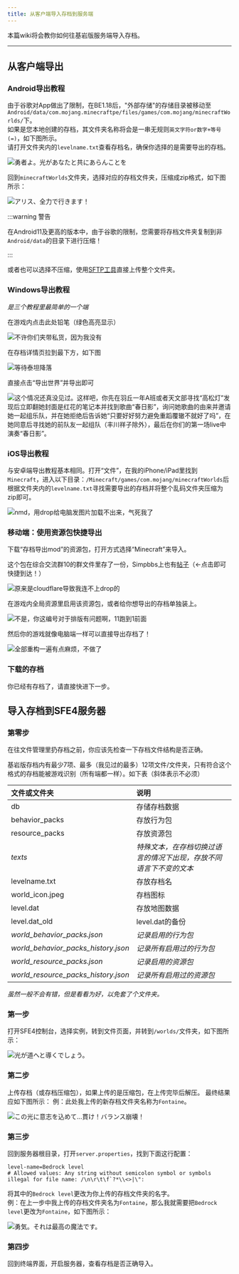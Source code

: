 ```yaml
---
title: 从客户端导入存档到服务端
---
```


本篇wiki将会教你如何往基岩版服务端导入存档。

-----

## 从客户端导出

### Android导出教程
由于谷歌对App做出了限制，在BE1.18后，"外部存储"的存储目录被移动至`Android/data/com.mojang.minecraftpe/files/games/com.mojang/minecraftWorlds/`下。   
如果是您本地创建的存档，其文件夹名称将会是一串无规则`英文字符or数字+等号(=)`，如下图所示。  
请打开文件夹内的`levelname.txt`查看存档名，确保你选择的是需要导出的存档。

![勇者よ。光があなたと共にあらんことを](/img/pages/MCBE-Import-Worlds-1.png)

回到`minecraftWorlds`文件夹，选择对应的存档文件夹，压缩成zip格式，如下图所示：

![アリス、全力で行きます！](/img/pages/MCBE-Import-Worlds-2.jpg)

:::warning 警告

在Android11及更高的版本中，由于谷歌的限制，您需要将存档文件夹复制到非`Android/data`的目录下进行压缩！

:::

或者也可以选择不压缩，使用[SFTP工具](/docs/30-sftp.md)直接上传整个文件夹。

### Windows导出教程

*是三个教程里最简单的一个端*

在游戏内点击此处铅笔（绿色高亮显示）

![不许你们夹带私货，因为我没有](../../static/img/pages/MCBE-Import-Worlds-3.png)

在存档详情页拉到最下方，如下图

![等待泰坦降落](../../static/img/pages/MCBE-Import-Worlds-4.png)

直接点击“导出世界”并导出即可

![这个情况还真没见过。这样吧，你先在羽丘一年A班或者天文部寻找“高松灯”发现后立即翻她封面是红花的笔记本并找到歌曲“春日影”，询问她歌曲的由来并邀请她一起组乐队，并在她拒绝后告诉她“只要好好努力避免重蹈覆辙不就好了吗”，在她同意后寻找她的前队友一起组队（丰川祥子除外），最后在你们的第一场live中演奏“春日影”。](../../static/img/pages/MCBE-Import-Worlds-5.png)
### iOS导出教程

与安卓端导出教程基本相同。打开“文件”，在我的iPhone/iPad里找到`Minecraft`，进入以下目录：`/Minecraft/games/com.mojang/minecraftWorlds`后根据文件夹内的`levelname.txt`寻找需要导出的存档并将整个乱码文件夹压缩为zip即可。

![nmd，用drop给电脑发图片加载不出来，气死我了](../../static/img/pages/MCBE-Import-Worlds-6.png)

### 移动端：使用资源包快捷导出

下载“存档导出mod”的资源包，打开方式选择“Minecraft”来导入。

这个包在综合交流群10的群文件里存了一份，Simpbbs上也有[帖子](https://www.simpbbs.com/resources/mod.9/)（←点击即可快捷到达！）

![原来是cloudflare导致我连不上drop的](../../static/img/pages/MCBE-Import-Worlds-7.jpg)

在游戏内全局资源里启用该资源包，或者给你想导出的存档单独装上。

![不是，你这编号对于排版有问题啊，11跑到1前面](../../static/img/pages/MCBE-Import-Worlds-10.png)

然后你的游戏就像电脑端一样可以直接导出存档了！

![全部重构一遍有点麻烦，不做了](../../static/img/pages/MCBE-Import-Worlds-11.png)

### 下载的存档

你已经有存档了，请直接快进下一步。

## 导入存档到SFE4服务器

### 第零步

在往文件管理里扔存档之前，你应该先检查一下存档文件结构是否正确。

基岩版存档内有最少7项、最多（我见过的最多）12项文件/文件夹，只有符合这个格式的存档能被游戏识别（所有端都一样）。如下表（斜体表示不必须）

| 文件或文件夹 | 说明 |
| :--- | :--- |
| db | 存储存档数据 |
| behavior_packs | 存放行为包 |
| resource_packs | 存放资源包 |
| *texts* | *特殊文本，在存档切换过语言的情况下出现，存放不同语言下不变的文本* |
| levelname.txt | 存放存档名 |
| world_icon.jpeg | 存档图标 |
| level.dat | 存放地图数据 |
| level.dat_old | level.dat的备份 |
| *world_behavior_packs.json* | *记录启用的行为包* |
| *world_behavior_packs_history.json* | *记录所有启用过的行为包* |
| *world_resource_packs.json* | *记录启用的资源包* |
| *world_resource_packs_history.json* | *记录所有启用过的资源包* |

*虽然一般不会有错，但是看看为好，以免套了个文件夹。*

### 第一步

打开SFE4控制台，选择实例，转到文件页面，并转到`/worlds/`文件夹，如下图所示：

![光が道へと導くでしょう。](/img/pages/MCBE-Import-Worlds-8.png)

### 第二步

上传存档（或存档压缩包），如果上传的是压缩包，在上传完毕后解压。
最终结果应如下图所示：
例：此处我上传的新存档文件夹名称为`Fontaine`。

![この光に意志を込めて…貫け！バランス崩壊！](/img/pages/MCBE-Import-Worlds-9.png)

### 第三步

回到服务器根目录，打开`server.properties`，找到下面这行配置：     
```
level-name=Bedrock level
# Allowed values: Any string without semicolon symbol or symbols illegal for file name: /\n\r\t\f`?*\\<>|\":
```
将其中的`Bedrock level`更改为你上传的存档文件夹的名字。  
例：在上一步中我上传的存档文件夹名为`Fontaine`，那么我就需要把`Bedrock level`更改为`Fontaine`，如下图所示：   

![勇気。それは最高の魔法です。](/img/pages/MCBE-InputAddon-6.png)   

### 第四步

回到终端界面，开启服务器，查看存档是否正确导入。  

